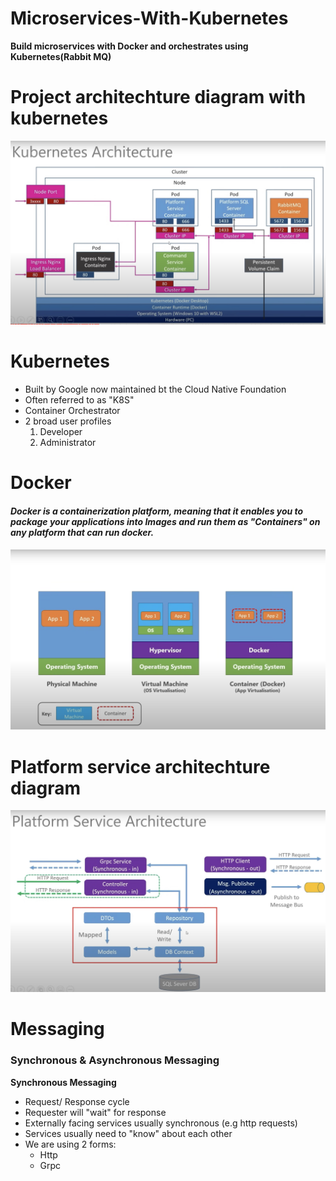 # Microservices-With-Kubernetes
**Build microservices with Docker and orchestrates using Kubernetes(Rabbit MQ)**

# Project architechture diagram with kubernetes
![Architechture Image](Kubernets-Architecture-Diagram.jpeg)

# Kubernetes
* Built by Google now maintained bt the Cloud Native Foundation
* Often referred to as "K8S"
* Container Orchestrator
* 2 broad user profiles
  1. Developer
  2. Administrator

# Docker

#### _Docker is a containerization platform, meaning that it enables you to package your applications into Images and run them as "Containers" on any platform that can run docker._

![Referance Image](Docker-Defination.png)

# Platform service architechture diagram
![Platform service](PlatformService.jpeg)

# Messaging 
### Synchronous & Asynchronous Messaging
 **Synchronous Messaging**
* Request/ Response cycle
* Requester will "wait" for response
* Externally facing services usually synchronous (e.g http requests)
* Services usually need to "know" about each other
* We are using 2 forms:
  * Http
  * Grpc
